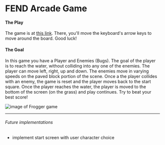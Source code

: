 FEND Arcade Game
=================

#### The Play

The game is at [this link](https://shamicker.github.io/FEND-Arcade-game/). There, you'll move the keyboard's arrow keys to move around the board. Good luck!

#### The Goal

In this game you have a Player and Enemies (Bugs). The goal of the player is to reach the water, without colliding into any one of the enemies. The player can move left, right, up and down. The enemies move in varying speeds on the paved block portion of the scene. Once a the player collides with an enemy, the game is reset and the player moves back to the start square. Once the player reaches the water, the player is moved to the bottom of the screen (on the grass) and play continues. Try to beat your best score!

![image of Frogger game](https://docs.google.com/drawings/image?id=swAv5AN00tRIxfdzMdTy3yg&rev=34&h=474&w=481&ac=1)

---


###### Future implementations

- implement start screen with user character choice


